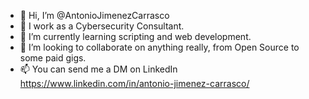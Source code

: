 - 👋 Hi, I’m @AntonioJimenezCarrasco
- 👀 I work as a Cybersecurity Consultant.  
- 🌱 I’m currently learning scripting and web development. 
- 💞️ I’m looking to collaborate on anything really, from Open Source to some paid gigs.
- 📫 You can send me a DM on LinkedIn https://www.linkedin.com/in/antonio-jimenez-carrasco/

<!---
AntonioJimenezCarrasco/AntonioJimenezCarrasco is a ✨ special ✨ repository because its `README.md` (this file) appears on your GitHub profile.
You can click the Preview link to take a look at your changes.
--->
